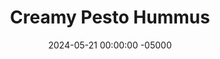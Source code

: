 ---
layout: post
title:  "Creamy Pesto Hummus"
date:   2024-05-21 00:00:00 -05000
categories: 
- Recipes
- Savory Sauces
permalink: /recipes/creamy-pesto-hummus
image: /assets/Food/Savory Sauces/Pesto Hummus/pesto-hummus.jpg
ing: pestohummus-ing
facts: pestohummus-facts
Prep: 10
Rest: 
Cook: 25
Source1: 
Source2: 
whisk: https://s.samsungfood.com/MUyuu
tags: 
- dip
- dressing
- salad
- balsamic vinegar
- hummus
- spread
- chickpeas
- garbanzo beans
- lemon
- garlic
- pesto
- spinach
- basil
- pine nuts
- grated cheese
- parmesean cheese
- nutritional yeast
Description: I love making pesto, and I love making hummus. I have a few variations of either posted here, but now it's time that I combined my 2 favorite spreads and sauces together. The combination of roasted garlic, toasted pine nuts, and cheese pairs perfectly with the chickpeas and lemon juice. It's also higher in protein from the cottage cheese, which also makes it super creamy.  Nutrition facts are for a 2 tbsp (33 g) serving
Instructions: 
- Slice the top off the garlic, lightly coat in oil, wrap in aluminum foil, and air fry at 400F for 25 minutes, or until soft and caramelized, but not burned.  You could also roast in the oven for 45 minutes.  Allow to cool before squeezing the garlic into a food processor.  Alternatively, you can use raw garlic, but reduce to only about 2 cloves instead of the whole bulb.<br><br>

- Meanwhile, in a small pan, toast the nuts over medium heat for about 3 minutes, or until they start to brown lightly.  Add to the food processor<br><br>

- To your food processor, combine together the garlic, nuts, spinach, (drained and rinsed) chickpeas, lemon juice, grated cheese, vinegar, and nutritional yeast.  Blend until everything is fully chopped<br><br>

- Add in the cottage cheese, and blend until smooth.  Blend in your spices, season with salt to taste, and transfer to an airtight container to store in the fridge
---